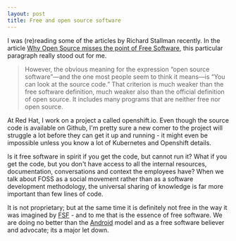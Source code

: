 ```yaml
---
layout: post
title: Free and open source software
---
```


I was (re)reading some of the articles by Richard Stallman recently. In the
article [Why Open Source misses the point of Free Software][open], this
particular paragraph really stood out for me.

>However, the obvious meaning for the expression “open source software”—and the
>one most people seem to think it means—is “You can look at the source code.”
>That criterion is much weaker than the free software definition, much weaker
>also than the official definition of open source. It includes many programs
>that are neither free nor open source.

At Red Hat, I work on a project a called openshift.io. Even though the source
code is available on Github, I'm pretty sure a new comer to the project will
struggle a lot before they can get it up and running - it might even be
impossible unless you know a lot of Kubernetes and Openshift details.

Is it free software in spirit if you get the code, but cannot run it? What if
you get the code, but you don't have access to all the internal resources,
documentation, conversations and context the employees have? When we talk about
FOSS as a social movement rather than as a software development methodology, the
universal sharing of knowledge is far more important than few lines of code.

It is not proprietary; but at the same time it is definitely not free in the way
it was imagined by [FSF][fsf] - and to me that is the essence of free software.
We are doing no better than the [Android][android] model and as a free software
believer and advocate; its a major let down.

[android]: https://www.gnu.org/philosophy/android-and-users-freedom.en.html
[fsf]: https://www.fsf.org
[open]: https://www.gnu.org/philosophy/open-source-misses-the-point.en.html
